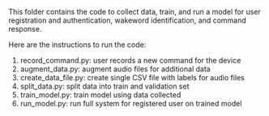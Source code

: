 This folder contains the code to collect data, train, and run a model for user registration and authentication, wakeword identification, and command response. 

Here are the instructions to run the code: 
1. record_command.py: user records a new command for the device 
2. augment_data.py: augment audio files for additional data 
3. create_data_file.py: create single CSV file with labels for audio files 
4. split_data.py: split data into train and validation set 
5. train_model.py: train model using data collected 
6. run_model.py: run full system for registered user on trained model 
